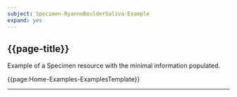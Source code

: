 ```yaml
---
subject: Specimen-RyanneBoulderSaliva-Example
expand: yes
---
```



## {{page-title}}

Example of a Specimen resource with the minimal information populated.

{{page:Home-Examples-ExamplesTemplate}}


---